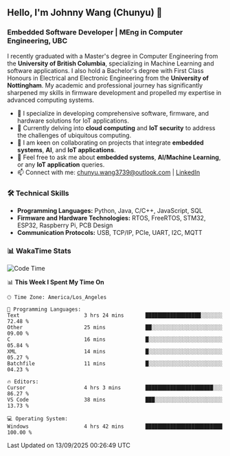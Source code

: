## Hello, I'm Johnny Wang (Chunyu) 👋

### Embedded Software Developer | MEng in Computer Engineering, UBC

I recently graduated with a Master's degree in Computer Engineering from the **University of British Columbia**, specializing in Machine Learning and software applications. I also hold a Bachelor's degree with First Class Honours in Electrical and Electronic Engineering from the **University of Nottingham**. My academic and professional journey has significantly sharpened my skills in firmware development and propelled my expertise in advanced computing systems.

- 🔭 I specialize in developing comprehensive software, firmware, and hardware solutions for IoT applications.
- 🌱 Currently delving into **cloud computing** and **IoT security** to address the challenges of ubiquitous computing.
- 🤝 I am keen on collaborating on projects that integrate **embedded systems**, **AI**, and **IoT applications**.
- 💬 Feel free to ask me about **embedded systems**, **AI/Machine Learning**, or any **IoT application** queries.
- 📫 Connect with me: [chunyu.wang3739@outlook.com](mailto:chunyu.wang3739@outlook.com) | [LinkedIn](https://www.linkedin.com/in/shycw1/)


### 🛠️ Technical Skills
- **Programming Languages:** Python, Java, C/C++, JavaScript, SQL
- **Firmware and Hardware Technologies:** RTOS, FreeRTOS, STM32, ESP32, Raspberry Pi, PCB Design
- **Communication Protocols:** USB, TCP/IP, PCIe, UART, I2C, MQTT

### 📊 WakaTime Stats
<!--START_SECTION:waka-->
![Code Time](http://img.shields.io/badge/Code%20Time-137%20hrs%2021%20mins-blue)

📊 **This Week I Spent My Time On** 

```text
🕑︎ Time Zone: America/Los_Angeles

💬 Programming Languages: 
Text                     3 hrs 24 mins       ██████████████████░░░░░░░   72.48 % 
Other                    25 mins             ██░░░░░░░░░░░░░░░░░░░░░░░   09.00 % 
C                        16 mins             █░░░░░░░░░░░░░░░░░░░░░░░░   05.84 % 
XML                      14 mins             █░░░░░░░░░░░░░░░░░░░░░░░░   05.27 % 
Batchfile                11 mins             █░░░░░░░░░░░░░░░░░░░░░░░░   04.23 % 

🔥 Editors: 
Cursor                   4 hrs 3 mins        ██████████████████████░░░   86.27 % 
VS Code                  38 mins             ███░░░░░░░░░░░░░░░░░░░░░░   13.73 % 

💻 Operating System: 
Windows                  4 hrs 42 mins       █████████████████████████   100.00 % 
```


 Last Updated on 13/09/2025 00:26:49 UTC
<!--END_SECTION:waka-->
